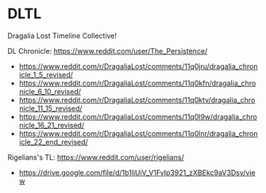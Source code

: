 # DLTL
Dragalia Lost Timeline Collective!


DL Chronicle:
https://www.reddit.com/user/The_Persistence/
- https://www.reddit.com/r/DragaliaLost/comments/11q0jru/dragalia_chronicle_1_5_revised/
- https://www.reddit.com/r/DragaliaLost/comments/11q0kfn/dragalia_chronicle_6_10_revised/
- https://www.reddit.com/r/DragaliaLost/comments/11q0ktv/dragalia_chronicle_11_15_revised/
- https://www.reddit.com/r/DragaliaLost/comments/11q0l9w/dragalia_chronicle_16_21_revised/
- https://www.reddit.com/r/DragaliaLost/comments/11q0lnr/dragalia_chronicle_22_end_revised/

Rigelians's TL:
https://www.reddit.com/user/rigelians/
- https://drive.google.com/file/d/1b1ljUiV_V1FvIp3921_zXBEkc9aV3Dsv/view
